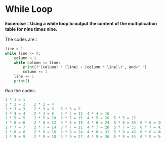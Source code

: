 # While Loop

**Excercise：Using a while loop to output the content of the multiplication table for nine times nine.**

The codes are：

```py
line = 1
while line <= 9:
    column = 1
    while column <= line:
        print(f"{column} * {line} = {column * line}\t", end=" ")
        column += 1
    line += 1
    print()
```

Run the codes:

```py
1 * 1 = 1	 
1 * 2 = 2	 2 * 2 = 4	 
1 * 3 = 3	 2 * 3 = 6	 3 * 3 = 9	 
1 * 4 = 4	 2 * 4 = 8	 3 * 4 = 12	 4 * 4 = 16	 
1 * 5 = 5	 2 * 5 = 10	 3 * 5 = 15	 4 * 5 = 20	 5 * 5 = 25	 
1 * 6 = 6	 2 * 6 = 12	 3 * 6 = 18	 4 * 6 = 24	 5 * 6 = 30	 6 * 6 = 36	 
1 * 7 = 7	 2 * 7 = 14	 3 * 7 = 21	 4 * 7 = 28	 5 * 7 = 35	 6 * 7 = 42	 7 * 7 = 49	 
1 * 8 = 8	 2 * 8 = 16	 3 * 8 = 24	 4 * 8 = 32	 5 * 8 = 40	 6 * 8 = 48	 7 * 8 = 56	 8 * 8 = 64	 
1 * 9 = 9	 2 * 9 = 18	 3 * 9 = 27	 4 * 9 = 36	 5 * 9 = 45	 6 * 9 = 54	 7 * 9 = 63	 8 * 9 = 72	 9 * 9 = 81	
```

